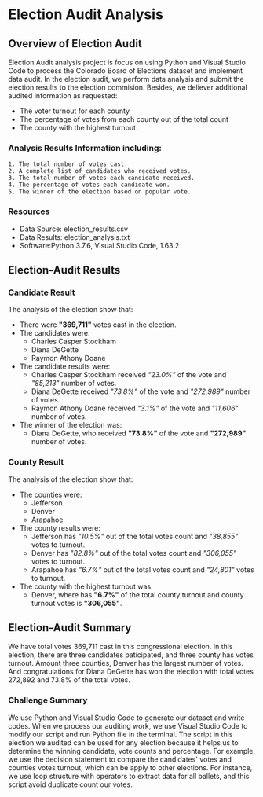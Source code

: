 # Election Audit Analysis

## Overview of Election Audit
Election Audit analysis project is focus on using Python and Visual Studio Code to process the Colorado Board of Elections dataset and implement data audit. In the election audit, we perform data analysis and submit the election results to the election commision. Besides, we deliever additional audited information as requested: 

- The voter turnout for each county
- The percentage of votes from each county out of the total count 
- The county with the highest turnout.

### Analysis Results Information including:
```
1. The total number of votes cast.
2. A complete list of candidates who received votes.
3. The total number of votes each candidate received.
4. The percentage of votes each candidate won.
5. The winner of the election based on popular vote.
```
### Resources
- Data Source: election_results.csv
- Data Results: election_analysis.txt
- Software:Python 3.7.6, Visual Studio Code, 1.63.2

## Election-Audit Results
### Candidate Result
The analysis of the election show that:
- There were **"369,711"** votes cast in the election.
- The candidates were:
  - Charles Casper Stockham
  - Diana DeGette
  - Raymon Athony Doane
- The candidate results were:
   - Charles Casper Stockham received *"23.0%"* of the vote and *"85,213"* number of votes.
   - Diana DeGette received *"73.8%"* of the vote and *"272,989"* number of votes.
   - Raymon Athony Doane received *"3.1%"* of the vote and *"11,606"* number of votes.
 - The winner of the election was:
   - Diana DeGette, who received **"73.8%"** of the vote and **"272,989"** number of votes.
### County Result
The analysis of the election show that:
- The counties were:
  - Jefferson
  - Denver
  - Arapahoe
- The county results were:
  - Jefferson has *"10.5%"* out of the total votes count and *"38,855"* votes to turnout.
  - Denver has *"82.8%"* out of the total votes count and *"306,055"* votes to turnout.
  - Arapahoe has *"6.7%"* out of the total votes count and *"24,801"* votes to turnout.
- The county with the highest turnout was:
  - Denver, where has **"6.7%"** of the total county turnout and county turnout votes is **"306,055"**.

## Election-Audit Summary
We have total votes 369,711 cast in this congressional election. In this election, there are three candidates paticipated, and three county has votes turnout. Amount three counties, Denver has the largest number of votes. And congratulations for Diana DeGette has won the election with total votes 272,892 and 73.8% of the total votes. 
### Challenge Summary
We use Python and Visual Studio Code to generate our dataset and write codes. When we process our auditing work, we use Visual Studio Code to modify our script and run Python file in the terminal. The script in this election we audited can be used for any election because it helps us to determine the winning candidate, vote counts and percentage. For example, we use the decision statement to compare the candidates' votes and counties votes turnout, which can be apply to other elections. For instance, we use loop structure with operators to extract data for all ballets, and this script avoid duplicate count our votes.  
